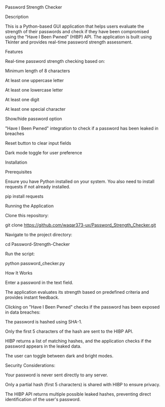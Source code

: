 Password Strength Checker

Description

This is a Python-based GUI application that helps users evaluate the strength of their passwords and check if they have been compromised using the "Have I Been Pwned" (HIBP) API. The application is built using Tkinter and provides real-time password strength assessment.

Features

Real-time password strength checking based on:

Minimum length of 8 characters

At least one uppercase letter

At least one lowercase letter

At least one digit

At least one special character

Show/hide password option

"Have I Been Pwned" integration to check if a password has been leaked in breaches

Reset button to clear input fields

Dark mode toggle for user preference

Installation

Prerequisites

Ensure you have Python installed on your system. You also need to install requests if not already installed.

pip install requests

Running the Application

Clone this repository:

git clone https://github.com/waqar373-ux/Password_Strength_Checker.git

Navigate to the project directory:

cd Password-Strength-Checker

Run the script:

python password_checker.py

How It Works

Enter a password in the text field.

The application evaluates its strength based on predefined criteria and provides instant feedback.

Clicking on "Have I Been Pwned" checks if the password has been exposed in data breaches:

The password is hashed using SHA-1.

Only the first 5 characters of the hash are sent to the HIBP API.

HIBP returns a list of matching hashes, and the application checks if the password appears in the leaked data.

The user can toggle between dark and bright modes.

Security Considerations:

Your password is never sent directly to any server.

Only a partial hash (first 5 characters) is shared with HIBP to ensure privacy.

The HIBP API returns multiple possible leaked hashes, preventing direct identification of the user's password.
